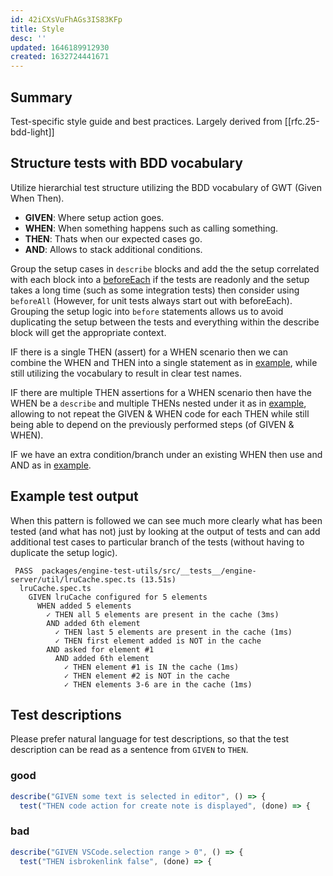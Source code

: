 ```yaml
---
id: 42iCXsVuFhAGs3IS83KFp
title: Style
desc: ''
updated: 1646189912930
created: 1632724441671
---
```


## Summary

Test-specific style guide and best practices. Largely derived from [[rfc.25-bdd-light]]

## Structure tests with BDD vocabulary
Utilize hierarchial test structure utilizing the BDD vocabulary of GWT (Given When Then).

* **GIVEN**: Where setup action goes.
* **WHEN**: When something happens such as calling something.
* **THEN**: Thats when our expected cases go.
* **AND**: Allows to stack additional conditions. 

Group the setup cases in `describe` blocks and add the the setup correlated with each block into a [beforeEach](https://github.com/dendronhq/dendron/blob/master/packages/engine-test-utils/src/__tests__/engine-server/util/lruCache.spec.ts#L4-L9) if the tests are readonly and the setup takes a long time (such as some integration tests) then consider using `beforeAll` (However, for unit tests always start out with beforeEach). Grouping the setup logic into `before` statements allows us to avoid duplicating the setup between the tests and everything within the describe block will get the appropriate context.


IF there is a single THEN (assert) for a WHEN scenario then we can combine the WHEN and THEN into a single statement as in [example](https://github.com/dendronhq/dendron/blob/master/packages/engine-test-utils/src/__tests__/engine-server/util/lruCache.spec.ts#L68-L70), while still utilizing the vocabulary to result in clear test names. 

IF there are multiple THEN assertions for a WHEN scenario then have the WHEN be a `describe` and multiple THENs nested under it as in [example](https://github.com/dendronhq/dendron/blob/master/packages/engine-test-utils/src/__tests__/engine-server/util/lruCache.spec.ts#L11-L16), allowing to not repeat the GIVEN & WHEN code for each THEN while still being able to depend on the previously performed steps (of GIVEN & WHEN).

IF we have an extra condition/branch under an existing WHEN then use and AND as in [example](https://github.com/dendronhq/dendron/blob/master/packages/engine-test-utils/src/__tests__/engine-server/util/lruCache.spec.ts#L24-L27). 

## Example test output
When this pattern is followed we can see much more clearly what has been tested (and what has not) just by looking at the output of tests and can add additional test cases to particular branch of the tests (without having to duplicate the setup logic).

```
 PASS  packages/engine-test-utils/src/__tests__/engine-server/util/lruCache.spec.ts (13.51s)
  lruCache.spec.ts
    GIVEN lruCache configured for 5 elements
      WHEN added 5 elements
        ✓ THEN all 5 elements are present in the cache (3ms)
        AND added 6th element
          ✓ THEN last 5 elements are present in the cache (1ms)
          ✓ THEN first element added is NOT in the cache
        AND asked for element #1
          AND added 6th element
            ✓ THEN element #1 is IN the cache (1ms)
            ✓ THEN element #2 is NOT in the cache
            ✓ THEN elements 3-6 are in the cache (1ms)
```

## Test descriptions

Please prefer natural language for test descriptions, so that the test
description can be read as a sentence from `GIVEN` to `THEN`.

### good


```ts
describe("GIVEN some text is selected in editor", () => {
  test("THEN code action for create note is displayed", (done) => {
```

### bad

```ts
describe("GIVEN VSCode.selection range > 0", () => {
  test("THEN isbrokenlink false", (done) => {
```
